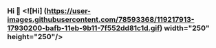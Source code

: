 ### Hi 👋 <![Hi] (https://user-images.githubusercontent.com/78593368/119217913-17930200-bafb-11eb-9b11-7f552dd81c1d.gif) width="250" height="250"/>


<!--
**Ana1601-code/Ana1601-code** is a ✨ _special_ ✨ repository because its `README.md` (this file) appears on your GitHub profile.

Here are some ideas to get you started:

- 🔭 I’m currently working on ...
- 🌱 I’m currently learning ...
- 👯 I’m looking to collaborate on ...
- 🤔 I’m looking for help with ...
- 💬 Ask me about ...
- 📫 How to reach me: ...
- 😄 Pronouns: ...
- ⚡ Fun fact: ...
-->
